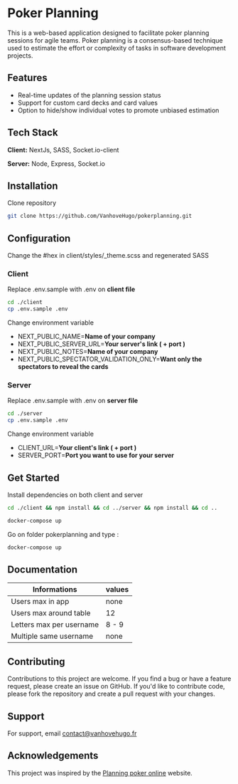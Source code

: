 
# Poker Planning

This is a web-based application designed to facilitate poker planning sessions for agile teams. Poker planning is a consensus-based technique used to estimate the effort or complexity of tasks in software development projects.


## Features

- Real-time updates of the planning session status
- Support for custom card decks and card values
- Option to hide/show individual votes to promote unbiased estimation

## Tech Stack

**Client:** NextJs, SASS, Socket.io-client

**Server:** Node, Express, Socket.io


## Installation

Clone repository
```bash
git clone https://github.com/VanhoveHugo/pokerplanning.git
```

## Configuration

Change the #hex in client/styles/_theme.scss and regenerated SASS

### Client
Replace .env.sample with .env on **client file** 
```bash
cd ./client
cp .env.sample .env
```
Change environment variable
- NEXT_PUBLIC_NAME=**Name of your company**
- NEXT_PUBLIC_SERVER_URL=**Your server's link ( + port )**
- NEXT_PUBLIC_NOTES=**Name of your company**
- NEXT_PUBLIC_SPECTATOR_VALIDATION_ONLY=**Want only the spectators to reveal the cards**

### Server
Replace .env.sample with .env on **server file** 
```bash
cd ./server
cp .env.sample .env
```
Change environment variable
- CLIENT_URL=**Your client's link ( + port )**
- SERVER_PORT=**Port you want to use for your server**

## Get Started

Install dependencies on both client and server

```bash
cd ./client && npm install && cd ../server && npm install && cd ..
```

```bash
docker-compose up
```

Go on folder pokerplanning and type :

```bash
docker-compose up
```
## Documentation

| Informations | values | 
|---|---|
| Users max in app | none |
| Users max around table | 12 |
| Letters max per username | 8 - 9 |
| Multiple same username | none |

## Contributing

Contributions to this project are welcome. If you find a bug or have a feature request, please create an issue on GitHub. If you'd like to contribute code, please fork the repository and create a pull request with your changes.

## Support

For support, email contact@vanhovehugo.fr
## Acknowledgements

This project was inspired by the [Planning poker online](https://planningpokeronline.com/) website.
